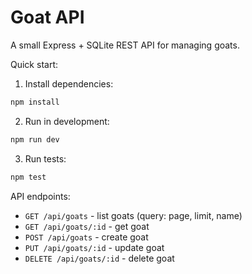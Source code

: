 # Goat API

A small Express + SQLite REST API for managing goats.

Quick start:

1. Install dependencies:

```powershell
npm install
```

2. Run in development:

```powershell
npm run dev
```

3. Run tests:

```powershell
npm test
```

API endpoints:

- `GET /api/goats` - list goats (query: page, limit, name)
- `GET /api/goats/:id` - get goat
- `POST /api/goats` - create goat
- `PUT /api/goats/:id` - update goat
- `DELETE /api/goats/:id` - delete goat
